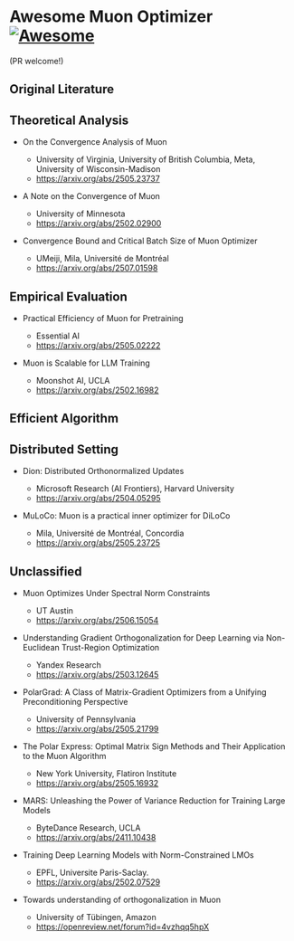 # Awesome Muon Optimizer [![Awesome](https://cdn.rawgit.com/sindresorhus/awesome/d7305f38d29fed78fa85652e3a63e154dd8e8829/media/badge.svg)](https://github.com/sindresorhus/awesome)

(PR welcome!)

## Original Literature

## Theoretical Analysis

- On the Convergence Analysis of Muon
  - University of Virginia, University of British Columbia, Meta, University of Wisconsin-Madison
  - https://arxiv.org/abs/2505.23737

- A Note on the Convergence of Muon
  - University of Minnesota
  - https://arxiv.org/abs/2502.02900

- Convergence Bound and Critical Batch Size of Muon Optimizer
  - UMeiji, Mila, Université de Montréal
  - https://arxiv.org/abs/2507.01598


## Empirical Evaluation

- Practical Efficiency of Muon for Pretraining
  - Essential AI
  - https://arxiv.org/abs/2505.02222

- Muon is Scalable for LLM Training
  - Moonshot AI, UCLA
  - https://arxiv.org/abs/2502.16982


## Efficient Algorithm

## Distributed Setting

- Dion: Distributed Orthonormalized Updates
  - Microsoft Research (AI Frontiers), Harvard University
  - https://arxiv.org/abs/2504.05295
 
- MuLoCo: Muon is a practical inner optimizer for DiLoCo
  - Mila, Université de Montréal, Concordia
  - https://arxiv.org/abs/2505.23725

## Unclassified
- Muon Optimizes Under Spectral Norm Constraints
  - UT Austin
  - https://arxiv.org/abs/2506.15054

- Understanding Gradient Orthogonalization for Deep Learning via Non-Euclidean Trust-Region Optimization
  - Yandex Research
  - https://arxiv.org/abs/2503.12645

- PolarGrad: A Class of Matrix-Gradient Optimizers from a Unifying Preconditioning Perspective
  - University of Pennsylvania
  - https://arxiv.org/abs/2505.21799

- The Polar Express: Optimal Matrix Sign Methods and Their Application to the Muon Algorithm
  - New York University, Flatiron Institute
  - https://arxiv.org/abs/2505.16932

- MARS: Unleashing the Power of Variance Reduction for Training Large Models
  - ByteDance Research, UCLA
  - https://arxiv.org/abs/2411.10438

- Training Deep Learning Models with Norm-Constrained LMOs
  - EPFL, Universite Paris-Saclay.
  - https://arxiv.org/abs/2502.07529

- Towards understanding of orthogonalization in Muon
  - University of Tübingen, Amazon
  - https://openreview.net/forum?id=4vzhqq5hpX
